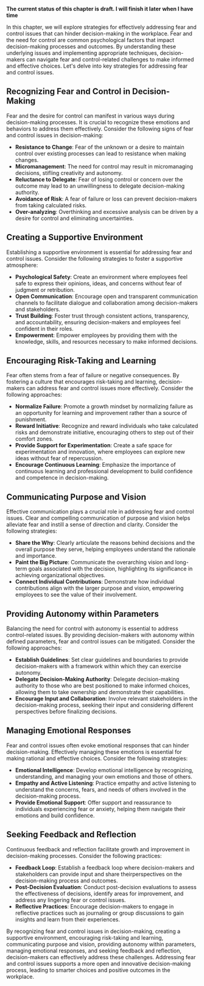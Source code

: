 **The current status of this chapter is draft. I will finish it later when I have time**

In this chapter, we will explore strategies for effectively addressing fear and control issues that can hinder decision-making in the workplace. Fear and the need for control are common psychological factors that impact decision-making processes and outcomes. By understanding these underlying issues and implementing appropriate techniques, decision-makers can navigate fear and control-related challenges to make informed and effective choices. Let's delve into key strategies for addressing fear and control issues.

Recognizing Fear and Control in Decision-Making
-----------------------------------------------

Fear and the desire for control can manifest in various ways during decision-making processes. It is crucial to recognize these emotions and behaviors to address them effectively. Consider the following signs of fear and control issues in decision-making:

* **Resistance to Change**: Fear of the unknown or a desire to maintain control over existing processes can lead to resistance when making changes.
* **Micromanagement**: The need for control may result in micromanaging decisions, stifling creativity and autonomy.
* **Reluctance to Delegate**: Fear of losing control or concern over the outcome may lead to an unwillingness to delegate decision-making authority.
* **Avoidance of Risk**: A fear of failure or loss can prevent decision-makers from taking calculated risks.
* **Over-analyzing**: Overthinking and excessive analysis can be driven by a desire for control and eliminating uncertainties.

Creating a Supportive Environment
---------------------------------

Establishing a supportive environment is essential for addressing fear and control issues. Consider the following strategies to foster a supportive atmosphere:

* **Psychological Safety**: Create an environment where employees feel safe to express their opinions, ideas, and concerns without fear of judgment or retribution.
* **Open Communication**: Encourage open and transparent communication channels to facilitate dialogue and collaboration among decision-makers and stakeholders.
* **Trust Building**: Foster trust through consistent actions, transparency, and accountability, ensuring decision-makers and employees feel confident in their roles.
* **Empowerment**: Empower employees by providing them with the knowledge, skills, and resources necessary to make informed decisions.

Encouraging Risk-Taking and Learning
------------------------------------

Fear often stems from a fear of failure or negative consequences. By fostering a culture that encourages risk-taking and learning, decision-makers can address fear and control issues more effectively. Consider the following approaches:

* **Normalize Failure**: Promote a growth mindset by normalizing failure as an opportunity for learning and improvement rather than a source of punishment.
* **Reward Initiative**: Recognize and reward individuals who take calculated risks and demonstrate initiative, encouraging others to step out of their comfort zones.
* **Provide Support for Experimentation**: Create a safe space for experimentation and innovation, where employees can explore new ideas without fear of repercussion.
* **Encourage Continuous Learning**: Emphasize the importance of continuous learning and professional development to build confidence and competence in decision-making.

Communicating Purpose and Vision
--------------------------------

Effective communication plays a crucial role in addressing fear and control issues. Clear and compelling communication of purpose and vision helps alleviate fear and instill a sense of direction and clarity. Consider the following strategies:

* **Share the Why**: Clearly articulate the reasons behind decisions and the overall purpose they serve, helping employees understand the rationale and importance.
* **Paint the Big Picture**: Communicate the overarching vision and long-term goals associated with the decision, highlighting its significance in achieving organizational objectives.
* **Connect Individual Contributions**: Demonstrate how individual contributions align with the larger purpose and vision, empowering employees to see the value of their involvement.

Providing Autonomy within Parameters
------------------------------------

Balancing the need for control with autonomy is essential to address control-related issues. By providing decision-makers with autonomy within defined parameters, fear and control issues can be mitigated. Consider the following approaches:

* **Establish Guidelines**: Set clear guidelines and boundaries to provide decision-makers with a framework within which they can exercise autonomy.
* **Delegate Decision-Making Authority**: Delegate decision-making authority to those who are best positioned to make informed choices, allowing them to take ownership and demonstrate their capabilities.
* **Encourage Input and Collaboration**: Involve relevant stakeholders in the decision-making process, seeking their input and considering different perspectives before finalizing decisions.

Managing Emotional Responses
----------------------------

Fear and control issues often evoke emotional responses that can hinder decision-making. Effectively managing these emotions is essential for making rational and effective choices. Consider the following strategies:

* **Emotional Intelligence**: Develop emotional intelligence by recognizing, understanding, and managing your own emotions and those of others.
* **Empathy and Active Listening**: Practice empathy and active listening to understand the concerns, fears, and needs of others involved in the decision-making process.
* **Provide Emotional Support**: Offer support and reassurance to individuals experiencing fear or anxiety, helping them navigate their emotions and build confidence.

Seeking Feedback and Reflection
-------------------------------

Continuous feedback and reflection facilitate growth and improvement in decision-making processes. Consider the following practices:

* **Feedback Loop**: Establish a feedback loop where decision-makers and stakeholders can provide input and share theirperspectives on the decision-making process and outcomes.
* **Post-Decision Evaluation**: Conduct post-decision evaluations to assess the effectiveness of decisions, identify areas for improvement, and address any lingering fear or control issues.
* **Reflective Practices**: Encourage decision-makers to engage in reflective practices such as journaling or group discussions to gain insights and learn from their experiences.

By recognizing fear and control issues in decision-making, creating a supportive environment, encouraging risk-taking and learning, communicating purpose and vision, providing autonomy within parameters, managing emotional responses, and seeking feedback and reflection, decision-makers can effectively address these challenges. Addressing fear and control issues supports a more open and innovative decision-making process, leading to smarter choices and positive outcomes in the workplace.
